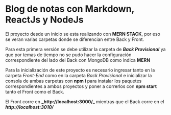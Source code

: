 # Blog de notas con Markdown, ReactJs y NodeJs

El proyecto desde un inicio se esta realizando con **MERN STACK**, por eso se veran varias carpetas donde se diferencian entre Back y Front.

Para esta primera versión se debe utilizar la carpeta de _**Back Provisional**_ ya que por temas de tiempo no se pudo hacer la configuración correspondiente del lado del Back con MongoDB como indica **MERN**

Para la inicialización de este proyecto es necesario ingresar tanto en la carpeta _Front-End_ como en la carpeta _Back Provisional_ e inicializar la consola de ambas carpetas con **npm i** para instalar los paquetes correspondientes a ambos proyectos y poner a correrlos con **npm start** tanto el Front como el Back.

El Front corre en **_http://localhost:3000/**_ mientras que el Back corre en el **_http://localhost:3010/_**
